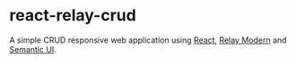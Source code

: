 # react-relay-crud

A simple CRUD responsive web application using [React](https://reactjs.org/), [Relay Modern](https://facebook.github.io/relay/) and [Semantic UI](https://semantic-ui.com/).